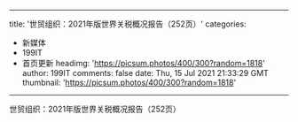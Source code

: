 
---
title: '世贸组织：2021年版世界关税概况报告（252页）'
categories: 
 - 新媒体
 - 199IT
 - 首页更新
headimg: 'https://picsum.photos/400/300?random=1818'
author: 199IT
comments: false
date: Thu, 15 Jul 2021 21:33:29 GMT
thumbnail: 'https://picsum.photos/400/300?random=1818'
---

<div>   
世贸组织：2021年版世界关税概况报告（252页）  
</div>
            